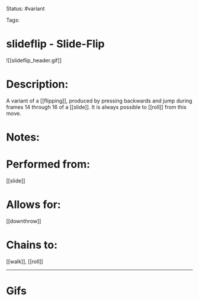 Status: #variant

Tags: 

# slideflip - Slide-Flip
![[slideflip_header.gif]]
# Description:
A variant of a [[flipping]], produced by pressing backwards and jump during frames 14 through 16 of a [[slide]]. It is always possible to [[roll]] from this move.

# Notes:


# Performed from:
[[slide]]

# Allows for:
[[downthrow]]

# Chains to:
[[walk]], [[roll]]

___
# Gifs
